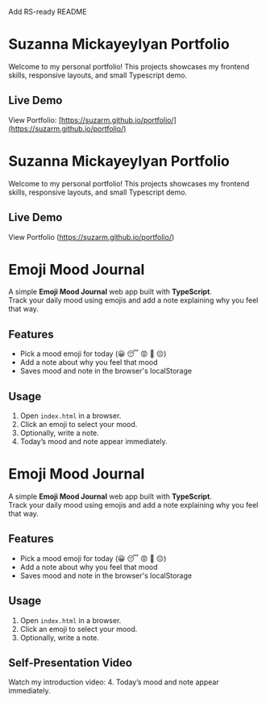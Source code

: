 Add RS-ready README

# Suzanna Mickayeylyan Portfolio
Welcome to my personal portfolio! This projects showcases my frontend skills, responsive layouts, and small Typescript demo.

## Live Demo
View Portfolio: [https://suzarm.github.io/portfolio/](https://suzarm.github.io/portfolio/)

# Suzanna Mickayeylyan Portfolio
Welcome to my personal portfolio! This projects showcases my frontend skills, responsive layouts, and small Typescript demo.

## Live Demo
View Portfolio (https://suzarm.github.io/portfolio/)

# Emoji Mood Journal

A simple **Emoji Mood Journal** web app built with **TypeScript**.  
Track your daily mood using emojis and add a note explaining why you feel that way.

## Features

- Pick a mood emoji for today (😀 😴 😡 🥳 😔)
- Add a note about why you feel that mood
- Saves mood and note in the browser's localStorage

## Usage

1. Open `index.html` in a browser.
2. Click an emoji to select your mood.
3. Optionally, write a note.
4. Today’s mood and note appear immediately.

# Emoji Mood Journal

A simple **Emoji Mood Journal** web app built with **TypeScript**.  
Track your daily mood using emojis and add a note explaining why you feel that way.

## Features

- Pick a mood emoji for today (😀 😴 😡 🥳 😔)
- Add a note about why you feel that mood
- Saves mood and note in the browser's localStorage

## Usage

1. Open `index.html` in a browser.
2. Click an emoji to select your mood.
3. Optionally, write a note.


## Self-Presentation Video 
Watch my introduction video:
4. Today’s mood and note appear immediately.

